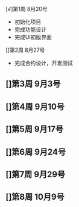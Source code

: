 [√]第1周 8月20号
- 初始化项目
- 完成功能设计
- 完成UI初版界面

[]第2周 8月27号
- 完成合约设计，开发测试

[]第3周 9月3号
- 

[]第4周 9月10号
- 

[]第5周 9月17号
- 

[]第6周 9月24号
- 

[]第7周 9月29号
- 

[]第8周 10月9号
- 

